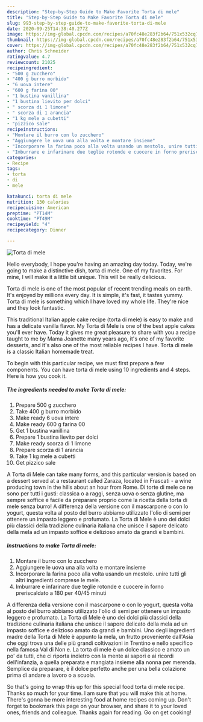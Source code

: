 ```yaml
---
description: "Step-by-Step Guide to Make Favorite Torta di mele"
title: "Step-by-Step Guide to Make Favorite Torta di mele"
slug: 993-step-by-step-guide-to-make-favorite-torta-di-mele
date: 2020-09-25T14:38:40.277Z
image: https://img-global.cpcdn.com/recipes/a70fc48e283f2b64/751x532cq70/torta-di-mele-recipe-main-photo.jpg
thumbnail: https://img-global.cpcdn.com/recipes/a70fc48e283f2b64/751x532cq70/torta-di-mele-recipe-main-photo.jpg
cover: https://img-global.cpcdn.com/recipes/a70fc48e283f2b64/751x532cq70/torta-di-mele-recipe-main-photo.jpg
author: Chris Schneider
ratingvalue: 4.7
reviewcount: 21025
recipeingredient:
- "500 g zucchero"
- "400 g burro morbido"
- "6 uova intere"
- "600 g farina 00"
- "1 bustina vanillina"
- "1 bustina lievito per dolci"
- " scorza di 1 limone"
- " scorza di 1 arancia"
- "1 kg mele a cubetti"
- "pizzico sale"
recipeinstructions:
- "Montare il burro con lo zucchero"
- "Aggiungere le uova una alla volta e montare insieme"
- "Incorporare la farina poco alla volta usando un mestolo. unire tutti gli altri ingredienti comprese le mele."
- "Imburrare e infarinare due teglie rotonde e cuocere in forno preriscaldato a 180 per 40/45 minuti"
categories:
- Recipe
tags:
- torta
- di
- mele

katakunci: torta di mele 
nutrition: 130 calories
recipecuisine: American
preptime: "PT14M"
cooktime: "PT49M"
recipeyield: "4"
recipecategory: Dinner

---
```



![Torta di mele](https://img-global.cpcdn.com/recipes/a70fc48e283f2b64/751x532cq70/torta-di-mele-recipe-main-photo.jpg)

Hello everybody, I hope you're having an amazing day today. Today, we're going to make a distinctive dish, torta di mele. One of my favorites. For mine, I will make it a little bit unique. This will be really delicious.

Torta di mele is one of the most popular of recent trending meals on earth. It's enjoyed by millions every day. It is simple, it's fast, it tastes yummy. Torta di mele is something which I have loved my whole life. They're nice and they look fantastic.

This traditional Italian apple cake recipe (torta di mele) is easy to make and has a delicate vanilla flavor. My Torta di Mele is one of the best apple cakes you&#39;ll ever have. Today it gives me great pleasure to share with you a recipe taught to me by Mama Jeanette many years ago, it&#39;s one of my favorite desserts, and it&#39;s also one of the most reliable recipes I have. Torta di mele is a classic Italian homemade treat.


To begin with this particular recipe, we must first prepare a few components. You can have torta di mele using 10 ingredients and 4 steps. Here is how you cook it.

<!--inarticleads1-->

##### The ingredients needed to make Torta di mele:

1. Prepare 500 g zucchero
1. Take 400 g burro morbido
1. Make ready 6 uova intere
1. Make ready 600 g farina 00
1. Get 1 bustina vanillina
1. Prepare 1 bustina lievito per dolci
1. Make ready  scorza di 1 limone
1. Prepare  scorza di 1 arancia
1. Take 1 kg mele a cubetti
1. Get pizzico sale


A Torta di Mele can take many forms, and this particular version is based on a dessert served at a restaurant called Zaraza, located in Frascati - a wine producing town in the hills about an hour from Rome. Di torte di mele ce ne sono per tutti i gusti: classica o a raggi, senza uova o senza glutine, ma sempre soffice e facile da preparare proprio come la ricetta della torta di mele senza burro! A differenza della versione con il mascarpone o con lo yogurt, questa volta al posto del burro abbiamo utilizzato l&#39;olio di semi per ottenere un impasto leggero e profumato. La Torta di Mele è uno dei dolci più classici della tradizione culinaria italiana che unisce il sapore delicato della mela ad un impasto soffice e delizioso amato da grandi e bambini. 

<!--inarticleads2-->

##### Instructions to make Torta di mele:

1. Montare il burro con lo zucchero
1. Aggiungere le uova una alla volta e montare insieme
1. Incorporare la farina poco alla volta usando un mestolo. unire tutti gli altri ingredienti comprese le mele.
1. Imburrare e infarinare due teglie rotonde e cuocere in forno preriscaldato a 180 per 40/45 minuti


A differenza della versione con il mascarpone o con lo yogurt, questa volta al posto del burro abbiamo utilizzato l&#39;olio di semi per ottenere un impasto leggero e profumato. La Torta di Mele è uno dei dolci più classici della tradizione culinaria italiana che unisce il sapore delicato della mela ad un impasto soffice e delizioso amato da grandi e bambini. Uno degli ingredienti madre della Torta di Mele è appunto la mela, un frutto proveniente dall&#39;Asia che oggi trova una delle più grandi coltivazioni in Trentino e nello specifico nella famosa Val di Non e. La torta di mele è un dolce classico e amato un po&#39; da tutti, che ci riporta indietro con la mente ai sapori e ai ricordi dell&#39;infanzia, a quella preparata e mangiata insieme alla nonna per merenda. Semplice da preparare, è il dolce perfetto anche per una bella colazione prima di andare a lavoro o a scuola. 

So that's going to wrap this up for this special food torta di mele recipe. Thanks so much for your time. I am sure that you will make this at home. There's gonna be more interesting food at home recipes coming up. Don't forget to bookmark this page on your browser, and share it to your loved ones, friends and colleague. Thanks again for reading. Go on get cooking!
